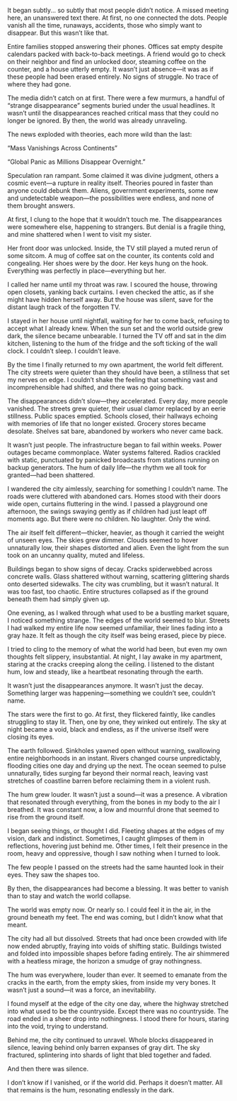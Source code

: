 It began subtly... so subtly that most people didn’t notice. A missed meeting here, an unanswered text there. At first, no one connected the dots. People vanish all the time, runaways, accidents, those who simply want to disappear. But this wasn’t like that.  

Entire families stopped answering their phones. Offices sat empty despite calendars packed with back-to-back meetings. A friend would go to check on their neighbor and find an unlocked door, steaming coffee on the counter, and a house utterly empty. It wasn’t just absence—it was as if these people had been erased entirely. No signs of struggle. No trace of where they had gone.  

The media didn’t catch on at first. There were a few murmurs, a handful of “strange disappearance” segments buried under the usual headlines. It wasn’t until the disappearances reached critical mass that they could no longer be ignored. By then, the world was already unraveling.  

The news exploded with theories, each more wild than the last:

 “Mass Vanishings Across Continents” 

“Global Panic as Millions Disappear Overnight.” 

 Speculation ran rampant. Some claimed it was divine judgment, others a cosmic event—a rupture in reality itself. Theories poured in faster than anyone could debunk them. Aliens, government experiments, some new and undetectable weapon—the possibilities were endless, and none of them brought answers.  

At first, I clung to the hope that it wouldn’t touch me. The disappearances were somewhere else, happening to strangers. But denial is a fragile thing, and mine shattered when I went to visit my sister.  

Her front door was unlocked. Inside, the TV still played a muted rerun of some sitcom. A mug of coffee sat on the counter, its contents cold and congealing. Her shoes were by the door. Her keys hung on the hook. Everything was perfectly in place—everything but her.  

I called her name until my throat was raw. I scoured the house, throwing open closets, yanking back curtains. I even checked the attic, as if she might have hidden herself away. But the house was silent, save for the distant laugh track of the forgotten TV.  

I stayed in her house until nightfall, waiting for her to come back, refusing to accept what I already knew. When the sun set and the world outside grew dark, the silence became unbearable. I turned the TV off and sat in the dim kitchen, listening to the hum of the fridge and the soft ticking of the wall clock. I couldn’t sleep. I couldn’t leave.  

By the time I finally returned to my own apartment, the world felt different. The city streets were quieter than they should have been, a stillness that set my nerves on edge. I couldn’t shake the feeling that something vast and incomprehensible had shifted, and there was no going back.  


The disappearances didn’t slow—they accelerated. Every day, more people vanished. The streets grew quieter, their usual clamor replaced by an eerie stillness. Public spaces emptied. Schools closed, their hallways echoing with memories of life that no longer existed. Grocery stores became desolate. Shelves sat bare, abandoned by workers who never came back.  

It wasn’t just people. The infrastructure began to fail within weeks. Power outages became commonplace. Water systems faltered. Radios crackled with static, punctuated by panicked broadcasts from stations running on backup generators. The hum of daily life—the rhythm we all took for granted—had been shattered.  

I wandered the city aimlessly, searching for something I couldn’t name. The roads were cluttered with abandoned cars. Homes stood with their doors wide open, curtains fluttering in the wind. I passed a playground one afternoon, the swings swaying gently as if children had just leapt off moments ago. But there were no children. No laughter. Only the wind.  

The air itself felt different—thicker, heavier, as though it carried the weight of unseen eyes. The skies grew dimmer. Clouds seemed to hover unnaturally low, their shapes distorted and alien. Even the light from the sun took on an uncanny quality, muted and lifeless.  

Buildings began to show signs of decay. Cracks spiderwebbed across concrete walls. Glass shattered without warning, scattering glittering shards onto deserted sidewalks. The city was crumbling, but it wasn’t natural. It was too fast, too chaotic. Entire structures collapsed as if the ground beneath them had simply given up.  

One evening, as I walked through what used to be a bustling market square, I noticed something strange. The edges of the world seemed to blur. Streets I had walked my entire life now seemed unfamiliar, their lines fading into a gray haze. It felt as though the city itself was being erased, piece by piece.  

I tried to cling to the memory of what the world had been, but even my own thoughts felt slippery, insubstantial. At night, I lay awake in my apartment, staring at the cracks creeping along the ceiling. I listened to the distant hum, low and steady, like a heartbeat resonating through the earth.  


It wasn’t just the disappearances anymore. It wasn’t just the decay. Something larger was happening—something we couldn’t see, couldn’t name.  

The stars were the first to go. At first, they flickered faintly, like candles struggling to stay lit. Then, one by one, they winked out entirely. The sky at night became a void, black and endless, as if the universe itself were closing its eyes.  

The earth followed. Sinkholes yawned open without warning, swallowing entire neighborhoods in an instant. Rivers changed course unpredictably, flooding cities one day and drying up the next. The ocean seemed to pulse unnaturally, tides surging far beyond their normal reach, leaving vast stretches of coastline barren before reclaiming them in a violent rush.  

The hum grew louder. It wasn’t just a sound—it was a presence. A vibration that resonated through everything, from the bones in my body to the air I breathed. It was constant now, a low and mournful drone that seemed to rise from the ground itself.  

I began seeing things, or thought I did. Fleeting shapes at the edges of my vision, dark and indistinct. Sometimes, I caught glimpses of them in reflections, hovering just behind me. Other times, I felt their presence in the room, heavy and oppressive, though I saw nothing when I turned to look.  

The few people I passed on the streets had the same haunted look in their eyes. They saw the shapes too.  

By then, the disappearances had become a blessing. It was better to vanish than to stay and watch the world collapse.  


The world was empty now. Or nearly so. I could feel it in the air, in the ground beneath my feet. The end was coming, but I didn’t know what that meant.  

The city had all but dissolved. Streets that had once been crowded with life now ended abruptly, fraying into voids of shifting static. Buildings twisted and folded into impossible shapes before fading entirely. The air shimmered with a heatless mirage, the horizon a smudge of gray nothingness.  

The hum was everywhere, louder than ever. It seemed to emanate from the cracks in the earth, from the empty skies, from inside my very bones. It wasn’t just a sound—it was a force, an inevitability.  

I found myself at the edge of the city one day, where the highway stretched into what used to be the countryside. Except there was no countryside. The road ended in a sheer drop into nothingness. I stood there for hours, staring into the void, trying to understand.  

Behind me, the city continued to unravel. Whole blocks disappeared in silence, leaving behind only barren expanses of gray dirt. The sky fractured, splintering into shards of light that bled together and faded.  

And then there was silence.  

I don’t know if I vanished, or if the world did. Perhaps it doesn’t matter. All that remains is the hum, resonating endlessly in the dark.